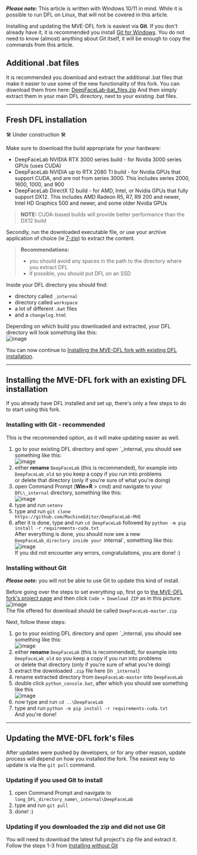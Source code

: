 _**Please note:**_ This article is written with Windows 10/11 in mind. While it is possible to run DFL on Linux, that will not be covered in this article.


Installing and updating the MVE-DFL fork is easiest via **Git**.
If you don't already have it, it is recommended you install [Git for Windows](https://gitforwindows.org/).
You do not need to know (almost) anything about Git itself, it will be enough to copy the commands from this article.


## Additional .bat files
It is recommended you download and extract the additional .bat files that make it easier to use some of the new functionality of this fork.
You can download them from here: [DeepFaceLab-bat_files.zip](https://github.com/user-attachments/files/16921699/DeepFaceLab-bat_files.zip)
And then simply extract them in your main DFL directory, next to your existing .bat files.

***


## Fresh DFL installation
🛠 Under construction 🛠

Make sure to download the build appropriate for your hardware:
* DeepFaceLab NVIDIA RTX 3000 series build - for Nvidia 3000 series GPUs (uses CUDA)
* DeepFaceLab NVIDIA up to RTX 2080 TI build - for Nvidia GPUs that support CUDA, and are not from series 3000. This includes series 2000, 1600, 1000, and 900
* DeepFaceLab DirectX 12 build - for AMD, Intel, or Nvidia GPUs that fully support DX12. This includes AMD Radeon R5, R7, R9 200 and newer, Intel HD Graphics 500 and newer, and some older Nvidia GPUs
> **NOTE:** CUDA-based builds will provide better performance than the DX12 build


Secondly, run the downloaded executable file, or use your archive application of choice (ie [7-zip](https://www.7-zip.org/)) to extract the content.

> **Recommendations:**
> - you should avoid any spaces in the path to the directory where you extract DFL
> - if possible, you should put DFL on an SSD

Inside your DFL directory you should find:
* directory called `_internal`
* directory called `workspace`
* a lot of different `.bat` files
* and a `changelog.html`


Depending on which build you downloaded and extracted, your DFL directory will look something like this:  
![image](https://github.com/user-attachments/assets/46481f34-d9a4-4c17-92d0-4aff761b751b)

You can now continue to [Installing the MVE-DFL fork with existing DFL installation](https://github.com/MachineEditor/DeepFaceLab-MVE/wiki/Installing-and-setting-up-the-MVE%E2%80%90DFL-fork#installing-the-mve-dfl-fork-with-an-existing-dfl-installation).

***


## Installing the MVE-DFL fork with an existing DFL installation  
If you already have DFL installed and set up, there's only a few steps to do to start using this fork.

### Installing with Git - recommended  
This is the recommended option, as it will make updating easier as well.

1. go to your existing DFL directory and open `_internal, you should see something like this:  
![image](https://github.com/user-attachments/assets/ce1c4d6c-1828-49ec-b9ce-c3e825a96743)
2. either **rename** `DeepFaceLab` (this is recommended), for example into `DeepFaceLab_old` so you keep a copy if you run into problems  
or delete that directory (only if you're sure of what you're doing)
3. open Command Prompt (**Win+R** > cmd) and navigate to your `DFL\_internal` directory, something like this:  
![image](https://github.com/user-attachments/assets/b095d460-7e03-4787-bece-7a8a586a284a)  
4. type and run `setenv`
5. type and run `git clone https://github.com/MachineEditor/DeepFaceLab-MVE`
6. after it is done, type and run `cd DeepFaceLab` followed by `python -m pip install -r requirements-cuda.txt`  
After everything is done, you should now see a new `DeepFaceLab˛directory inside your `internal`, something like this:  
![image](https://github.com/user-attachments/assets/5069ca85-d952-4923-a27b-c416f539fcd9)  
If you did not encounter any errors, congratulations, you are done! :)


### Installing without Git
_**Please note:**_ you will not be able to use Git to update this kind of install.

Before going over the steps to set everything up, first go to [the MVE-DFL fork's project page](https://github.com/MachineEditor/DeepFaceLab-MVE) and then click `Code > Download ZIP` as in this picture:  
![image](https://github.com/user-attachments/assets/ec10b5cb-9a3a-4902-b4fb-a09a3bcf03cd)  
The file offered for download should be called `DeepFaceLab-master.zip`

Next, follow these steps:
1. go to your existing DFL directory and open `_internal, you should see something like this:  
![image](https://github.com/user-attachments/assets/ce1c4d6c-1828-49ec-b9ce-c3e825a96743)
2. either **rename** `DeepFaceLab` (this is recommended), for example into `DeepFaceLab_old` so you keep a copy if you run into problems  
or delete that directory (only if you're sure of what you're doing)
3. extract the downloaded `.zip` file here (in `_internal`)
4. rename extracted directory from `DeepFaceLab-master` into `DeepFaceLab`
5. double click `python_console.bat`, after which you should see something like this  
![image](https://github.com/user-attachments/assets/750b2a9a-0b5a-44f6-a9f8-482618bdf762)  
6. now type and run `cd ..\DeepFaceLab`
7. type and run `python -m pip install -r requirements-cuda.txt`  
And you're done!

***


## Updating the MVE-DFL fork's files
After updates were pushed by developers, or for any other reason, update process will depend on how you installed the fork. The easiest way to update is via the `git pull` command.

### Updating if you used Git to install
1. open Command Prompt and navigate to `long_DFL_directory_name\_internal\DeepFaceLab`
2. type and run `git pull`
3. done! :)

### Updating if you downloaded the zip and did not use Git
You will need to download the latest full project's zip file and extract it.  
Follow the steps 1-3 from [Installing without Git](https://github.com/MachineEditor/DeepFaceLab-MVE/wiki/Installing-and-setting-up-this-DFL-fork#installing-without-git)
